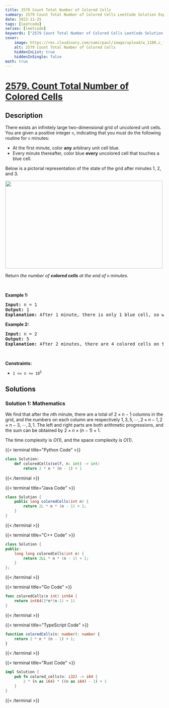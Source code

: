```yaml
---
title: 2579 Count Total Number of Colored Cells
summary: 2579 Count Total Number of Colored Cells LeetCode Solution Explained
date: 2022-11-25
tags: [leetcode]
series: [leetcode]
keywords: ["2579 Count Total Number of Colored Cells LeetCode Solution Explained in all languages", "2579 Count Total Number of Colored Cells", "LeetCode", "leetcode solution in Python3 C++ Java Go PHP Ruby Swift TypeScript Rust C# JavaScript C", "GeeksforGeeks", "InterviewBit", "Coding Ninjas", "HackerRank", "HackerEarth", "CodeChef", "TopCoder", "AlgoExpert", "freeCodeCamp", "Codeforces", "GitHub", "AtCoder", "Samir Paul"]
cover:
    image: https://res.cloudinary.com/samirpaul/image/upload/w_1100,c_fit,co_rgb:FFFFFF,l_text:Arial_75_bold:2579 Count Total Number of Colored Cells - Solution Explained/problem-solving.webp
    alt: 2579 Count Total Number of Colored Cells
    hiddenInList: true
    hiddenInSingle: false
math: true
---
```



# [2579. Count Total Number of Colored Cells](https://leetcode.com/problems/count-total-number-of-colored-cells)


## Description

<p>There exists an infinitely large two-dimensional grid of uncolored unit cells. You are given a positive integer <code>n</code>, indicating that you must do the following routine for <code>n</code> minutes:</p>

<ul>
	<li>At the first minute, color <strong>any</strong> arbitrary unit cell blue.</li>
	<li>Every minute thereafter, color blue <strong>every</strong> uncolored cell that touches a blue cell.</li>
</ul>

<p>Below is a pictorial representation of the state of the grid after minutes 1, 2, and 3.</p>
<img alt="" src="https://spcdn.pages.dev/leetcode/problems/2579.Count%20Total%20Number%20of%20Colored%20Cells/images/example-copy-2.png" style="width: 500px; height: 279px;" />
<p>Return <em>the number of <strong>colored cells</strong> at the end of </em><code>n</code> <em>minutes</em>.</p>

<p>&nbsp;</p>
<p><strong class="example">Example 1:</strong></p>

<pre>
<strong>Input:</strong> n = 1
<strong>Output:</strong> 1
<strong>Explanation:</strong> After 1 minute, there is only 1 blue cell, so we return 1.
</pre>

<p><strong class="example">Example 2:</strong></p>

<pre>
<strong>Input:</strong> n = 2
<strong>Output:</strong> 5
<strong>Explanation:</strong> After 2 minutes, there are 4 colored cells on the boundary and 1 in the center, so we return 5. 
</pre>

<p>&nbsp;</p>
<p><strong>Constraints:</strong></p>

<ul>
	<li><code>1 &lt;= n &lt;= 10<sup>5</sup></code></li>
</ul>

## Solutions

### Solution 1: Mathematics

We find that after the $n$th minute, there are a total of $2 \times n - 1$ columns in the grid, and the numbers on each column are respectively $1, 3, 5, \cdots, 2 \times n - 1, 2 \times n - 3, \cdots, 3, 1$. The left and right parts are both arithmetic progressions, and the sum can be obtained by $2 \times n \times (n - 1) + 1$.

The time complexity is $O(1)$, and the space complexity is $O(1)$.

<!-- tabs:start -->

{{< terminal title="Python Code" >}}
```python
class Solution:
    def coloredCells(self, n: int) -> int:
        return 2 * n * (n - 1) + 1
```
{{< /terminal >}}

{{< terminal title="Java Code" >}}
```java
class Solution {
    public long coloredCells(int n) {
        return 2L * n * (n - 1) + 1;
    }
}
```
{{< /terminal >}}

{{< terminal title="C++ Code" >}}
```cpp
class Solution {
public:
    long long coloredCells(int n) {
        return 2LL * n * (n - 1) + 1;
    }
};
```
{{< /terminal >}}

{{< terminal title="Go Code" >}}
```go
func coloredCells(n int) int64 {
	return int64(2*n*(n-1) + 1)
}
```
{{< /terminal >}}

{{< terminal title="TypeScript Code" >}}
```ts
function coloredCells(n: number): number {
    return 2 * n * (n - 1) + 1;
}
```
{{< /terminal >}}

{{< terminal title="Rust Code" >}}
```rust
impl Solution {
    pub fn colored_cells(n: i32) -> i64 {
        2 * (n as i64) * ((n as i64) - 1) + 1
    }
}
```
{{< /terminal >}}

<!-- tabs:end -->

<!-- end -->
